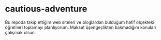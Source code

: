 # cautious-adventure
Bu repoda takip ettiğim web siteleri ve bloglardan bulduğum hafif ölçekteki öğretileri toplamayı planlıyorum. Maksat üşengeçlikten bakmadığım konuları çalışmak olsun.

